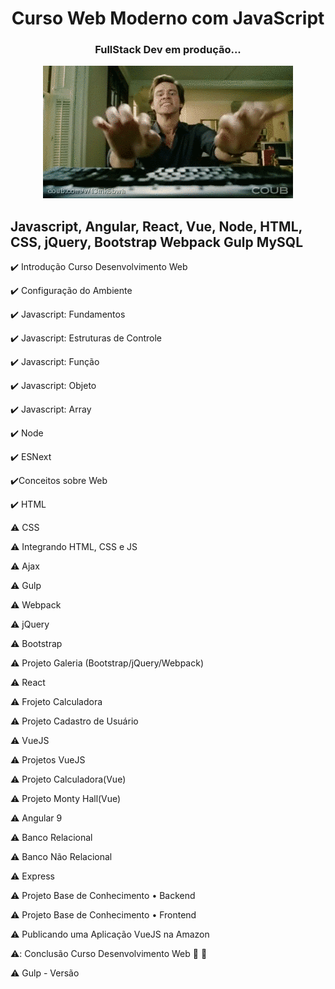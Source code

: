<h1 align="center">Curso Web Moderno com JavaScript</h1>
<h3 align="center">FullStack Dev em produção... </h3>

<p align="center"> 
  <img src="https://github.com/danielvieiralopes/Curso-JavaScript/blob/master/jim-carrey-tecleando.gif"/>
 </p>
 
 ## Javascript, Angular, React, Vue, Node, HTML, CSS, jQuery, Bootstrap Webpack Gulp MySQL 
 
:heavy_check_mark: Introdução Curso Desenvolvimento Web 
 
:heavy_check_mark: Configuração do Ambiente      

:heavy_check_mark: Javascript: Fundamentos   

:heavy_check_mark: Javascript: Estruturas de Controle

:heavy_check_mark: Javascript: Função  

:heavy_check_mark: Javascript: Objeto  

:heavy_check_mark: Javascript: Array

:heavy_check_mark: Node       

:heavy_check_mark: ESNext     

:heavy_check_mark:Conceitos sobre Web

:heavy_check_mark: HTML    

:warning: CSS      

:warning: Integrando HTML, CSS e JS

:warning: Ajax       

:warning: Gulp        

:warning: Webpack

:warning: jQuery      

:warning: Bootstrap     

:warning: Projeto Galeria (Bootstrap/jQuery/Webpack)

:warning: React          

:warning: Frojeto Calculadora  

:warning: Projeto Cadastro de Usuário
 
:warning: VueJS            

:warning: Projetos VueJS    

:warning: Projeto Calculadora(Vue)

:warning: Projeto Monty Hall(Vue)    

:warning: Angular 9        

:warning: Banco Relacional

:warning: Banco Não Relacional   

:warning: Express                 

:warning:  Projeto Base de Conhecimento • Backend

:warning: Projeto Base de Conhecimento • Frontend     

:warning:  Publicando uma Aplicação VueJS na Amazon

:warning:: Conclusão Curso Desenvolvimento Web  :checkered_flag: :checkered_flag:       

:warning:  Gulp - Versão 










